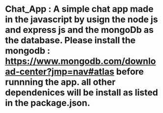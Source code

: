 # Chat_App : A simple chat app made in the javascript by usign the node js and express js and the mongoDb as the database. Please install the mongodb : https://www.mongodb.com/download-center?jmp=nav#atlas before runnning the app. all other dependenices will be install as listed in the package.json.
